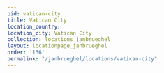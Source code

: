```yaml
---
pid: vatican-city
title: Vatican City
location_country:
location_city: Vatican City
collection: locations_janbrueghel
layout: locationpage_janbrueghel
order: '136'
permalink: "/janbrueghel/locations/vatican-city"
---
```

